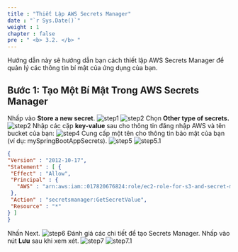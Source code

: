 ```yaml
---
title : "Thiết Lập AWS Secrets Manager"
date : "`r Sys.Date()`"
weight : 1
chapter : false
pre : " <b> 3.2. </b> "
---
```

Hướng dẫn này sẽ hướng dẫn bạn cách thiết lập AWS Secrets Manager để quản lý các thông tin bí mật của ứng dụng của bạn.

## Bước 1: Tạo Một Bí Mật Trong AWS Secrets Manager
Nhấp vào **Store a new secret**.
![step1](/images/3.connect/sm/step1.png)
![step2](/images/3.connect/sm/step2.png)
Chọn **Other type of secrets.**
![step2](/images/3.connect/sm/step3.png)
Nhập các cặp **key-value** sau cho thông tin đăng nhập AWS và tên bucket của bạn:
![step4](/images/3.connect/sm/step4.png)
Cung cấp một tên cho thông tin bảo mật của bạn (ví dụ: mySpringBootAppSecrets).
![step5](/images/3.connect/sm/step5.png)
![step5.1](/images/3.connect/sm/step5.1.png)
```json
{
"Version" : "2012-10-17",
"Statement" : [ {
 "Effect" : "Allow",
 "Principal" : {
   "AWS" : "arn:aws:iam::017820676824:role/ec2-role-for-s3-and-secret-management"
 },
 "Action" : "secretsmanager:GetSecretValue",
 "Resource" : "*"
} ]
}
```
Nhấn Next.
![step6](/images/3.connect/sm/step6.png)
Đánh giá các chi tiết để tạo Secrets Manager. Nhấp vào nút **Lưu** sau khi xem xét.
![step7](/images/3.connect/sm/step7.png)
![step7.1](/images/3.connect/sm/step7.1.png)




